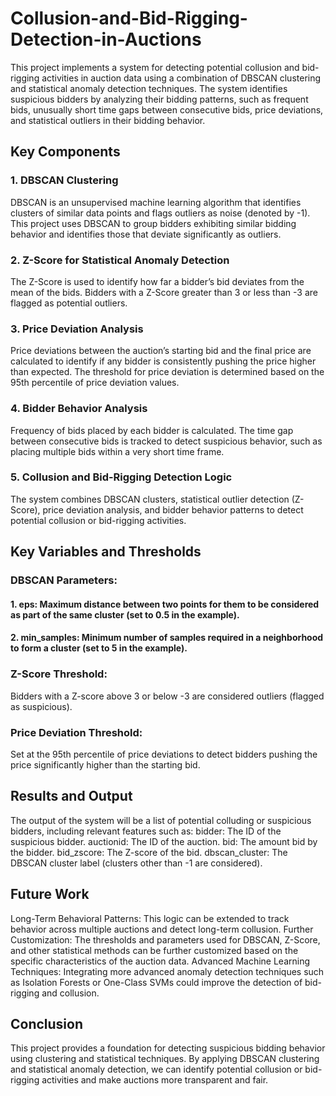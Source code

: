 # Collusion-and-Bid-Rigging-Detection-in-Auctions

This project implements a system for detecting potential collusion and bid-rigging activities in auction data using a combination of DBSCAN clustering and statistical anomaly detection techniques. The system identifies suspicious bidders by analyzing their bidding patterns, such as frequent bids, unusually short time gaps between consecutive bids, price deviations, and statistical outliers in their bidding behavior.

## Key Components
### 1. DBSCAN Clustering
DBSCAN is an unsupervised machine learning algorithm that identifies clusters of similar data points and flags outliers as noise (denoted by -1).
This project uses DBSCAN to group bidders exhibiting similar bidding behavior and identifies those that deviate significantly as outliers.
### 2. Z-Score for Statistical Anomaly Detection
The Z-Score is used to identify how far a bidder’s bid deviates from the mean of the bids.
Bidders with a Z-Score greater than 3 or less than -3 are flagged as potential outliers.
### 3. Price Deviation Analysis
Price deviations between the auction’s starting bid and the final price are calculated to identify if any bidder is consistently pushing the price higher than expected.
The threshold for price deviation is determined based on the 95th percentile of price deviation values.
### 4. Bidder Behavior Analysis
Frequency of bids placed by each bidder is calculated.
The time gap between consecutive bids is tracked to detect suspicious behavior, such as placing multiple bids within a very short time frame.
### 5. Collusion and Bid-Rigging Detection Logic
The system combines DBSCAN clusters, statistical outlier detection (Z-Score), price deviation analysis, and bidder behavior patterns to detect potential collusion or bid-rigging activities.

## Key Variables and Thresholds
### DBSCAN Parameters:
#### 1. eps: Maximum distance between two points for them to be considered as part of the same cluster (set to 0.5 in the example).
#### 2. min_samples: Minimum number of samples required in a neighborhood to form a cluster (set to 5 in the example).
### Z-Score Threshold:
Bidders with a Z-score above 3 or below -3 are considered outliers (flagged as suspicious).
### Price Deviation Threshold: 
Set at the 95th percentile of price deviations to detect bidders pushing the price significantly higher than the starting bid.

## Results and Output
The output of the system will be a list of potential colluding or suspicious bidders, including relevant features such as:
bidder: The ID of the suspicious bidder.
auctionid: The ID of the auction.
bid: The amount bid by the bidder.
bid_zscore: The Z-score of the bid.
dbscan_cluster: The DBSCAN cluster label (clusters other than -1 are considered).

## Future Work
Long-Term Behavioral Patterns: This logic can be extended to track behavior across multiple auctions and detect long-term collusion.
Further Customization: The thresholds and parameters used for DBSCAN, Z-Score, and other statistical methods can be further customized based on the specific characteristics of the auction data.
Advanced Machine Learning Techniques: Integrating more advanced anomaly detection techniques such as Isolation Forests or One-Class SVMs could improve the detection of bid-rigging and collusion.

## Conclusion
This project provides a foundation for detecting suspicious bidding behavior using clustering and statistical techniques. By applying DBSCAN clustering and statistical anomaly detection, we can identify potential collusion or bid-rigging activities and make auctions more transparent and fair.
